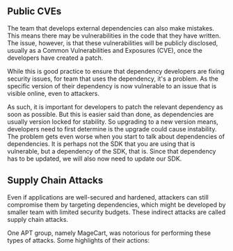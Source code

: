 ## Public CVEs
The team that develops external dependencies can also make mistakes. This means there may be vulnerabilities in the code that they have written. The issue, however, is that these vulnerabilities will be publicly disclosed, usually as a Common Vulnerabilities and Exposures (CVE), once the developers have created a patch.

While this is good practice to ensure that dependency developers are fixing security issues, for team that uses the dependency, it's a problem. As the specific version of their dependency is now vulnerable to an issue that is visible online, even to attackers.

As such, it is important for developers to patch the relevant dependency as soon as possible. But this is easier said than done, as dependencies are usually version locked for stability. So upgrading to a new version means, developers need to first determine is the upgrade could cause instability. The problem gets even worse when you start to talk about dependencies of dependencies. It is perhaps not the SDK that you are using that is vulnerable, but a dependency of the SDK, that is. Since that dependency has to be updated, we will also now need to update our SDK.
## Supply Chain Attacks
Even if applications are well-secured and hardened, attackers can still compromise them by targeting dependencies, which might be developed by smaller team with limited security budgets. These indirect attacks are called supply chain attacks.

One APT group, namely MageCart, was notorious for performing these types of attacks. Some highlights of their actions:
